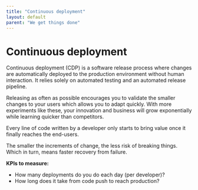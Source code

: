 ```yaml
---
title: "Continuous deployment"
layout: default
parent: "We get things done"
---
```


# Continuous deployment

Continuous deployment (CDP) is a software release process where changes are automatically deployed to the production environment without human interaction. It relies solely on automated testing and an automated release pipeline.

Releasing as often as possible encourages you to validate the smaller changes to your users which allows you to adapt quickly. With more experiments like these, your innovation and business will grow exponentially while learning quicker than competitors.

Every line of code written by a developer only starts to bring value once it finally reaches the end-users.

The smaller the increments of change, the less risk of breaking things. Which in turn, means faster recovery from failure.

**KPIs to measure:**

- How many deployments do you do each day (per developer)?
- How long does it take from code push to reach production?
